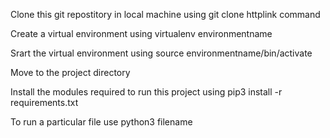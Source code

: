 Clone this git repostitory in local machine using git clone httplink command

Create a virtual environment using virtualenv environmentname

Srart the virtual environment using source environmentname/bin/activate

Move to the project directory

Install the modules required to run this project using pip3 install -r requirements.txt

To run a particular file use python3 filename